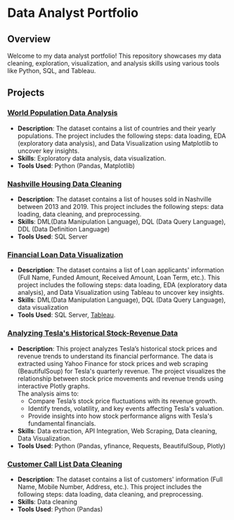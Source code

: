 # Data Analyst Portfolio

## Overview
Welcome to my data analyst portfolio! This repository showcases my data cleaning, exploration, visualization, and analysis skills using various tools like Python, SQL, and Tableau.

## Projects

### [World Population Data Analysis](https://github.com/ReemSaeedMetwally/Data_Analysis_Portfolio/tree/main/World%20Population%20Exploratory%20Data%20Analysis)
- **Description**: The dataset contains a list of countries and their yearly populations. The project includes the following steps: data loading, EDA (exploratory data analysis), and Data Visualization using Matplotlib to uncover key insights.
- **Skills**: Exploratory data analysis, data visualization.
- **Tools Used**: Python (Pandas, Matplotlib)

### [Nashville Housing Data Cleaning](https://github.com/ReemSaeedMetwally/Data_Analysis_Portfolio/tree/main/Nashville%20Housing%20Data%20Cleaning)
- **Description**: The dataset contains a list of houses sold in Nashville between 2013 and 2019. This project includes the following steps: data loading, data cleaning, and preprocessing.
- **Skills**: DML(Data Manipulation Language), DQL (Data Query Language), DDL (Data Definition Language)
- **Tools Used**: SQL Server

### [Financial Loan Data Visualization](https://github.com/ReemSaeedMetwally/Data_Analysis_Portfolio/tree/main/Bank%20Loan)
- **Description**: The dataset contains a list of Loan applicants' information (Full Name, Funded Amount, Received Amount, Loan Term, etc.). This project includes the following steps: data loading, EDA (exploratory data analysis), and Data Visualization using Tableau to uncover key insights.
- **Skills**: DML(Data Manipulation Language), DQL (Data Query Language), data visualization
- **Tools Used**: SQL Server, [Tableau](https://public.tableau.com/app/profile/reem.saeed7356/viz/BankLoans2021/Overview).

### [Analyzing Tesla's Historical Stock-Revenue Data](https://github.com/ReemSaeedMetwally/Data_Analysis_Portfolio/tree/main/Web%20Scraping%20Tesla's%20Historical%20Stock-Revenue%20Data)
- **Description**: This project analyzes Tesla’s historical stock prices and revenue trends to understand its financial performance. The data is extracted using Yahoo Finance for stock prices and web scraping (BeautifulSoup) for Tesla's quarterly revenue. The project visualizes the relationship between stock price movements and revenue trends using interactive Plotly graphs.  
The analysis aims to:
  * Compare Tesla’s stock price fluctuations with its revenue growth.
  * Identify trends, volatility, and key events affecting Tesla's valuation.
  * Provide insights into how stock performance aligns with Tesla's fundamental financials.
- **Skills**: Data extraction, API Integration, Web Scraping, Data cleaning, Data Visualization.
- **Tools Used**: Python (Pandas, yfinance, Requests, BeautifulSoup, Plotly)

### [Customer Call List Data Cleaning](https://github.com/ReemSaeedMetwally/Data_Analysis_Portfolio/tree/main/Customer%20Call%20List%20Data%20Cleaning)
- **Description**: The dataset contains a list of customers' information (Full Name, Mobile Number, Address, etc.). This project includes the following steps: data loading, data cleaning, and preprocessing.
- **Skills**: Data cleaning
- **Tools Used**: Python (Pandas)

